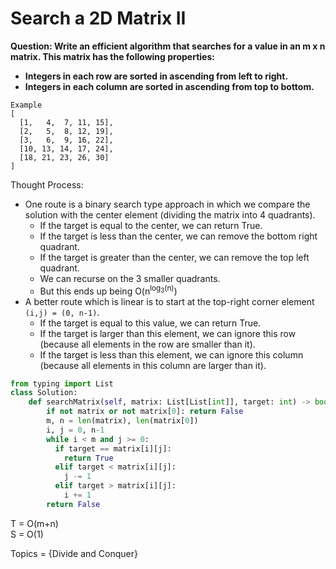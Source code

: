 # Search a 2D Matrix II

<b>Question: Write an efficient algorithm that searches for a value in an m x n matrix. This matrix has the following properties:
 * Integers in each row are sorted in ascending from left to right.  
 * Integers in each column are sorted in ascending from top to bottom.  
 </b>
 
```
Example
[
  [1,   4,  7, 11, 15],
  [2,   5,  8, 12, 19],
  [3,   6,  9, 16, 22],
  [10, 13, 14, 17, 24],
  [18, 21, 23, 26, 30]
]
```

Thought Process:
* One route is a binary search type approach in which we compare the solution with the center element (dividing the matrix into 4 quadrants).
  * If the target is equal to the center, we can return True.
  * If the target is less than the center, we can remove the bottom right quadrant.
  * If the target is greater than the center, we can remove the top left quadrant.
  * We can recurse on the 3 smaller quadrants.
  * But this ends up being O(n<sup>log<sub>3</sub>(n)</sup>)
* A better route which is linear is to start at the top-right corner element `(i,j) = (0, n-1)`. 
  * If the target is equal to this value, we can return True.
  * If the target is larger than this element, we can ignore this row (because all elements in the row are smaller than it).
  * If the target is less than this element, we can ignore this column (because all elements in this column are larger than it).

```python
from typing import List 
class Solution:
    def searchMatrix(self, matrix: List[List[int]], target: int) -> bool:
        if not matrix or not matrix[0]: return False        
        m, n = len(matrix), len(matrix[0])
        i, j = 0, n-1
        while i < m and j >= 0:
          if target == matrix[i][j]:
            return True
          elif target < matrix[i][j]:
            j -= 1
          elif target > matrix[i][j]:
            i += 1
        return False
```

T = O(m+n)  
S = O(1)  

Topics = {Divide and Conquer}
